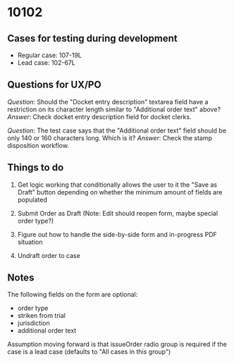 # 10102

## Cases for testing during development

- Regular case: 107-19L
- Lead case: 102-67L

## Questions for UX/PO

*Question*: Should the "Docket entry description" textarea field have a
restriction on its character length similar to "Additional order text" above?
*Answer*: Check docket entry description field for docket clerks.

*Question*: The test case says that the "Additional order text" field should be
only 140 or 160 characters long. Which is it?
*Answer*: Check the stamp disposition workflow.

## Things to do

1. Get logic working that conditionally allows the user to it the "Save as Draft" button depending on whether the minimum amount of fields are populated

2. Submit Order as Draft (Note: Edit should reopen form, maybe special order type?)

3. Figure out how to handle the side-by-side form and in-progress PDF situation

4. Undraft order to case

## Notes

The following fields on the form are optional:
- order type
- striken from trial
- jurisdiction
- additional order text

Assumption moving forward is that issueOrder radio group is required if the case
is a lead case (defaults to "All cases in this group")
